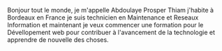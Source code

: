 Bonjour tout le monde,
je m'appelle Abdoulaye Prosper Thiam j'habite à Bordeaux en France je suis technicien en Maintenance et Reseaux Information et maintenant je veux commencer une formation pour le Dévellopement web pour contribuer à l'avancement de la technologie et apprendre de nouvelle des choses.     
